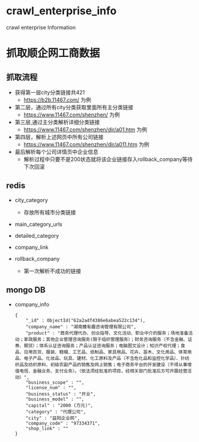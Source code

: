 # crawl_enterprise_info
crawl enterprise Information
# 抓取顺企网工商数据

## 抓取流程

- 获得第一层city分类链接共421
    - https://b2b.11467.com/ 为例
- 第二层，通过所有city分类获取里面所有主分类链接
    - https://www.11467.com/shenzhen/  为例
- 第三层,通过主分类解析详细分类链接
    - https://www.11467.com/shenzhen/dir/a01.htm  为例
- 第四层，解析上述网页中所有公司链接
    - https://www.11467.com/shenzhen/dir/a011.htm  为例
- 最后解析每个公司详情页中企业信息
    - 解析过程中只要不是200状态就将该企业链接存入rollback_company等待下次回滚

## redis

- city_category
    - 存放所有城市分类链接
- main_category_urls

- detailed_category

- company_link

- rollback_company
    - 第一次解析不成功的链接

## mongo DB

- company_info
    ```
    { 
        "_id" : ObjectId("62a2adf4386e6abea522c134"), 
        "company_name" : "湖南臻有趣咨询管理有限公司", 
        "product" : "商务代理代办、创业指导、文化活动、职业中介的服务；场地准备活动；家政服务；其他企业管理咨询服务(限于组织管理服务）；财务咨询服务（不含金融、证券、期货）；体系认证咨询服务；产品认证咨询服务；电脑图文设计；知识产权代理；食品、日用百货、服装、鞋帽、工艺品、纸制品、家具用品、花卉、苗木、文化用品、体育用品、电子产品、化妆品、玩具、建材、化工原料及产品（不含危化品和监控化学品）、针纺织品及纺织原料、初级农副产品的销售及网上销售；电子商务平台的开发建设（不得从事增值电信、金融业务、支付业务）。（依法须经批准的项目，经相关部门批准后方可开展经营活动）", 
        "business_scope" : "", 
        "license_num" : "", 
        "business_status" : "开业", 
        "business_model" : "", 
        "capital" : "2000 (万元)", 
        "category" : "代理公司", 
        "city" : "益阳企业网", 
        "company_code" : "97334371", 
        "shop_link" : ""
    }
    
    ```
